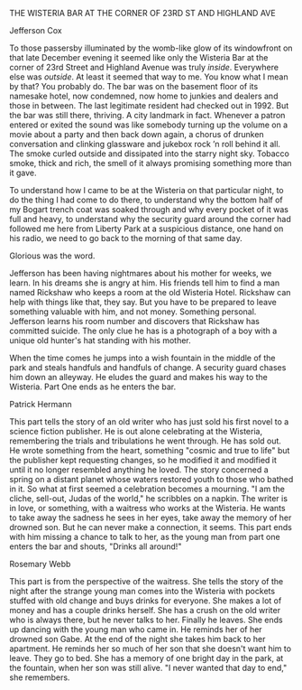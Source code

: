 THE WISTERIA BAR AT THE CORNER OF 23RD ST AND HIGHLAND AVE


Jefferson Cox

To those passersby illuminated by the womb-like glow of its windowfront on that late December evening it seemed like only the Wisteria Bar at the corner of 23rd Street and Highland Avenue was truly *inside*. Everywhere else was *outside*. At least it seemed that way to me. You know what I mean by that? You probably do. The bar was on the basement floor of its namesake hotel, now condemned, now home to junkies and dealers and those in between. The last legitimate resident had checked out in 1992. But the bar was still there, thriving. A city landmark in fact. Whenever a patron entered or exited the sound was like somebody turning up the volume on a movie about a party and then back down again, a chorus of drunken conversation and clinking glassware and jukebox rock ’n roll behind it all. The smoke curled outside and dissipated into the starry night sky. Tobacco smoke, thick and rich, the smell of it always promising something more than it gave.

To understand how I came to be at the Wisteria on that particular night, to do the thing I had come to do there, to understand why the bottom half of my Bogart trench coat was soaked through and why every pocket of it was full and heavy, to understand why the security guard around the corner had followed me here from Liberty Park at a suspicious distance, one hand on his radio, we need to go back to the morning of that same day.

Glorious was the word.





Jefferson has been having nightmares about his mother for weeks, we learn. In his dreams she is angry at him. His friends tell him to find a man named Rickshaw who keeps a room at the old Wisteria Hotel. Rickshaw can help with things like that, they say. But you have to be prepared to leave something valuable with him, and not money. Something personal. Jefferson learns his room number and discovers that Rickshaw has committed suicide. The only clue he has is a photograph of a boy with a unique old hunter's hat standing with his mother.

When the time comes he jumps into a wish fountain in the middle of the park and steals handfuls and handfuls of change. A security guard chases him down an alleyway. He eludes the guard and makes his way to the Wisteria. Part One ends as he enters the bar.


Patrick Hermann

This part tells the story of an old writer who has just sold his first novel to a science fiction publisher. He is out alone celebrating at the Wisteria, remembering the trials and tribulations he went through. He has sold out. He wrote something from the heart, something "cosmic and true to life" but the publisher kept requesting changes, so he modified it and modified it until it no longer resembled anything he loved. The story concerned a spring on a distant planet whose waters restored youth to those who bathed in it. So what at first seemed a celebration becomes a mourning. "I am the cliche, sell-out, Judas of the world," he scribbles on a napkin. The writer is in love, or something, with a waitress who works at the Wisteria. He wants to take away the sadness he sees in her eyes, take away the memory of her drowned son. But he can never make a connection, it seems. This part ends with him missing a chance to talk to her, as the young man from part one enters the bar and shouts, "Drinks all around!"

Rosemary Webb

This part is from the perspective of the waitress. She tells the story of the night after the strange young man comes into the Wisteria with pockets stuffed with old change and buys drinks for everyone. She makes a lot of money and has a couple drinks herself. She has a crush on the old writer who is always there, but he never talks to her. Finally he leaves. She ends up dancing with the young man who came in. He reminds her of her drowned son Gabe. At the end of the night she takes him back to her apartment. He reminds her so much of her son that she doesn't want him to leave. They go to bed. She has a memory of one bright day in the park, at the fountain, when her son was still alive. "I never wanted that day to end," she remembers.